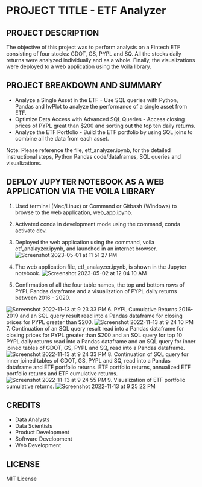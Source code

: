 # PROJECT TITLE - ETF Analyzer

## PROJECT DESCRIPTION 
The objective of this project was to perform analysis on a Fintech ETF consisting of four stocks: GDOT, GS, PYPL and SQ. All the stocks daily returns were analyzed individually and as a whole.  Finally, the visualizations were deployed to a web application using the Voila library.

## PROJECT BREAKDOWN AND SUMMARY

- Analyze a Single Asset in the ETF - Use SQL queries with Python, Pandas and hvPlot to analyze the performance of a single asset from ETF.<br>
- Optimize Data Access with Advanced SQL Queries - Access closing prices of PYPL great than $200 and sorting out the top ten daily returns.<br> 
- Analyze the ETF Portfolio - Build the ETF portfolio by using SQL joins to combine all the data from each asset.<br>

Note: Please reference the file, etf_analyzer.ipynb, for the detailed instructional steps, Python Pandas code/dataframes, SQL queries and visualizations.<br>

## DEPLOY JUPYTER NOTEBOOK AS A WEB APPLICATION VIA THE VOILA LIBRARY

 1. Used terminal (Mac/Linux) or Command or Gitbash (Windows) to browse to the web application, web_app.ipynb.  
 2. Activated conda in development mode using the command, conda activate dev.
 3. Deployed the web application using the command, voila etf_analayzer.ipynb, and launched in an internet browser.
 ![Screenshot 2023-05-01 at 11 51 27 PM](https://user-images.githubusercontent.com/111409358/235600048-d5ffd897-ef61-4322-ade7-71b12c7f9095.png)
 
 4. The web application file, etf_analayzer.ipynb, is shown in the Jupyter notebook. 
![Screenshot 2023-05-02 at 12 04 10 AM](https://user-images.githubusercontent.com/111409358/235601397-00d7da8b-00c2-48ef-9adb-fd587ffe7681.png)
 
 5. Confirmation of all the four table names, the top and bottom rows of PYPL Pandas dataframe and a visualization of PYPL daily returns between 2016 - 2020.<br>
 
![Screenshot 2022-11-13 at 9 23 33 PM](https://user-images.githubusercontent.com/111409358/201625631-d18c8cb2-92f6-4d16-869e-a1c336d82fd9.png)
 6. PYPL Cumulative Returns 2016- 2019 and an SQL query result read into a Pandas dataframe for closing prices for PYPL greater than $200.
![Screenshot 2022-11-13 at 9 24 10 PM](https://user-images.githubusercontent.com/111409358/201626100-a12d2ee6-5013-4345-b60b-5dad502033e3.png)
 7. Continuation of an SQL query result read into a Pandas dataframe for closing prices for PYPL greater than $200 and an SQL query for top 10 PYPL daily returns read into a Pandas dataframe and an SQL query for inner joined tables of GDOT, GS, PYPL and SQ, read into a Pandas dataframe.
 ![Screenshot 2022-11-13 at 9 24 33 PM](https://user-images.githubusercontent.com/111409358/201626117-aa0f575c-8dff-445f-b7f4-c91a5baa94f4.png)
 8. Continuation of SQL query for inner joined tables of GDOT, GS, PYPL and SQ, read into a Pandas dataframe and ETF portfolio returns. ETF portfolio returns, annualized ETF portfolio returns and ETF cumulative returns. 
![Screenshot 2022-11-13 at 9 24 55 PM](https://user-images.githubusercontent.com/111409358/201626140-cccf3374-ae3e-4534-b1d3-2397598482e2.png)
 9. Visualization of ETF portfolio cumulative returns.
![Screenshot 2022-11-13 at 9 25 22 PM](https://user-images.githubusercontent.com/111409358/201626164-cccd0cb2-edad-4c2f-aee4-c7a512c75fe2.png)

## CREDITS
- Data Analysts<br>
- Data Scientists<br>
- Product Development<br>
- Software Development<br>
- Web Development

## LICENSE
MIT License



